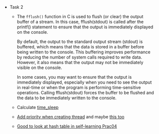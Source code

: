 
- Task 2  

  - The `fflush()` function in C is used to flush (or clear) the output buffer of a stream. In this case, fflush(stdout) is called after the printf() statement to ensure that the output is immediately displayed on the console.

    By default, the output to the standard output stream (stdout) is buffered, which means that the data is stored in a buffer before being written to the console. This buffering improves performance by reducing the number of system calls required to write data. However, it also means that the output may not be immediately visible on the console.

    In some cases, you may want to ensure that the output is immediately displayed, especially when you need to see the output in real-time or when the program is performing time-sensitive operations. Calling fflush(stdout) forces the buffer to be flushed and the data to be immediately written to the console.  

  - Calculate [time_sleep](https://excalidraw.com/#json=_hVhYmcu4yEecUL2ojHui,1sKIf-1iFNONsVk8eQKULA)  <!--https://excalidraw.com/#json=V5UXJ4D-WuMzwEdWQQytR,JKFoLT5AOD8Z3Xp9_xbFOg  -->

  - [Add priority when creating thread](https://docs.oracle.com/cd/E19455-01/806-5257/attrib-16/index.html) and maybe [this too](https://stackoverflow.com/questions/27558768/setting-a-thread-priority-to-high-c)

  - [Good to look at hash table in self-learning Prac04](../prac04/HashTable_Sol.c)

  